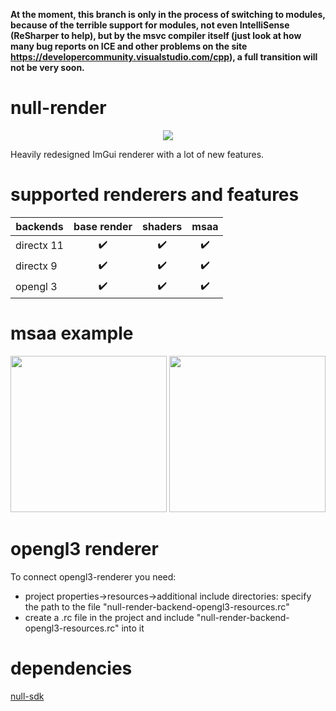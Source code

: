 ﻿**At the moment, this branch is only in the process of switching to modules, because of the terrible support for modules, not even IntelliSense (ReSharper to help), but by the msvc compiler itself (just look at how many bug reports on ICE and other problems on the site https://developercommunity.visualstudio.com/cpp), a full transition will not be very soon.**


# null-render
<p align="center">
  <img src="https://i.imgur.com/9R6S6I6.png">
</p>
Heavily redesigned ImGui renderer with a lot of new features.

# supported renderers and features

| backends      | base render | shaders | msaa |
| ------------- |:-----------:|:-------:|:----:|
| directx 11    | ✔️          | ✔️     | ✔️   |
| directx 9     | ✔️          | ✔️     | ✔️   |
| opengl 3      | ✔️          | ✔️     | ✔️   |

# msaa example
<p float="left">
  <img width=250 src="https://i.imgur.com/pQJvFcA.png">
  <img width=250 src="https://i.imgur.com/i0lurGn.png">
</p>

# opengl3 renderer
To connect opengl3-renderer you need:
- project properties->resources->additional include directories: specify the path to the file "null-render-backend-opengl3-resources.rc"
- create a .rc file in the project and include "null-render-backend-opengl3-resources.rc" into it

# dependencies
[null-sdk](https://github.com/nullptr-sources/null-sdk)